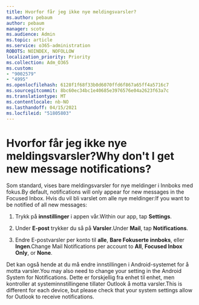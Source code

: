 ```yaml
---
title: Hvorfor får jeg ikke nye meldingsvarsler?
ms.author: pebaum
author: pebaum
manager: scotv
ms.audience: Admin
ms.topic: article
ms.service: o365-administration
ROBOTS: NOINDEX, NOFOLLOW
localization_priority: Priority
ms.collection: Adm_O365
ms.custom:
- "9002579"
- "4995"
ms.openlocfilehash: 6128f1f68f33b0d6070ffd6f867a65ff4a5716c7
ms.sourcegitcommit: 8bc60ec34bc1e40685e3976576e04a2623f63a7c
ms.translationtype: MT
ms.contentlocale: nb-NO
ms.lasthandoff: 04/15/2021
ms.locfileid: "51805803"
---
```

# <a name="why-dont-i-get-new-message-notifications"></a><span data-ttu-id="d0ccc-102">Hvorfor får jeg ikke nye meldingsvarsler?</span><span class="sxs-lookup"><span data-stu-id="d0ccc-102">Why don't I get new message notifications?</span></span>

<span data-ttu-id="d0ccc-103">Som standard, vises bare meldingsvarsler for nye meldinger i Innboks med fokus.</span><span class="sxs-lookup"><span data-stu-id="d0ccc-103">By default, notifications will only appear for new messages in the Focused Inbox.</span></span> <span data-ttu-id="d0ccc-104">Hvis du vil bli varslet om alle nye meldinger:</span><span class="sxs-lookup"><span data-stu-id="d0ccc-104">If you want to be notified of all new messages:</span></span>

1. <span data-ttu-id="d0ccc-105">Trykk på **innstillinger** i appen vår.</span><span class="sxs-lookup"><span data-stu-id="d0ccc-105">Within our app, tap **Settings**.</span></span>

2. <span data-ttu-id="d0ccc-106">Under **E-post** trykker du så på **Varsler**.</span><span class="sxs-lookup"><span data-stu-id="d0ccc-106">Under **Mail**, tap **Notifications**.</span></span>

3. <span data-ttu-id="d0ccc-107">Endre E-postvarsler per konto til **alle**, **Bare Fokuserte innboks**, eller **Ingen**.</span><span class="sxs-lookup"><span data-stu-id="d0ccc-107">Change Mail Notifications per account to **All**, **Focused Inbox Only**, or **None**.</span></span>

<span data-ttu-id="d0ccc-108">Det kan også hende at du må endre innstillingen i Android-systemet for å motta varsler.</span><span class="sxs-lookup"><span data-stu-id="d0ccc-108">You may also need to change your setting in the Android System for Notifications.</span></span> <span data-ttu-id="d0ccc-109">Dette er forskjellig fra enhet til enhet, men kontroller at systeminnstillingene tillater Outlook å motta varsler.</span><span class="sxs-lookup"><span data-stu-id="d0ccc-109">This is different for each device, but please check that your system settings allow for Outlook to receive notifications.</span></span>
